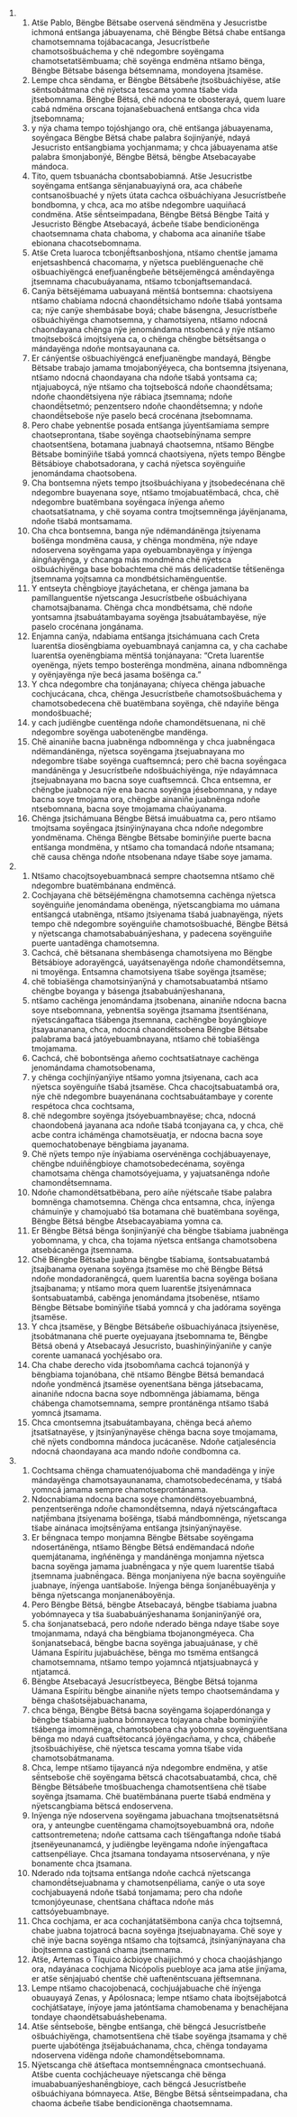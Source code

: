 <ol>
  <li>
    <ol>
      <li>Ats̈e Pablo, Bëngbe Bëtsabe oservená sëndmëna y Jesucristbe ichmoná ents̈anga jábuayenama, chë Bëngbe Bëtsá chabe ents̈anga chamotsemnama tojábacacanga, Jesucrístbeñe chamotsos̈buáchema y chë ndegombre soyëngama chamotsetats̈ëmbuama; chë soyënga endmëna nts̈amo bënga, Bëngbe Bëtsabe básenga bétsemnama, mondoyena jtsamëse.</li>
      <li>Lempe chca sëndama, er Bëngbe Bëtsábeñe jtsos̈buáchiyëse, ats̈e sëntsobátmana chë nÿetsca tescama yomna ts̈abe vida jtsebomnama. Bëngbe Bëtsá, chë ndocna te obosterayá, quem luare cabá ndmëna orscana tojanas̈ebuachená ents̈anga chca vida jtsebomnama;</li>
      <li>y nÿa chama tempo tojóshjango ora, chë ents̈anga jábuayenama, soyë́ngaca Bëngbe Bëtsá chabe palabra s̈ojinÿanÿé, ndayá Jesucristo ents̈angbiama yochjanmama; y chca jábuayenama ats̈e palabra s̈monjabonÿé, Bëngbe Bëtsá, bëngbe Atsebacayabe mándoca.</li>
      <li>Tito, quem tsbuanácha cbontsabobiamná. Ats̈e Jesucristbe soyëngama ents̈anga sënjanabuayiyná ora, aca chábeñe contsanos̈buaché y nÿets útata cachca os̈buáchiyana Jesucrístbeñe bondbomna, y chca, aca mo ats̈be ndegombre uaquiñacá condmëna. Ats̈e së́ntseimpadana, Bëngbe Bëtsá Bëngbe Taitá y Jesucristo Bëngbe Atsebacayá, ácbeñe ts̈abe bendicionënga chaotsemnama chata chaboma, y chaboma aca ainaniñe ts̈abe ebionana chacotsebomnama.</li>
      <li>Ats̈e Creta luaroca tcbonjë́ftsanboshjona, nts̈amo chents̈e jamama enjetsashbencá chacomama, y nÿetsca pueblënguenache chë os̈buachiyëngcá enefjuanë́ngbeñe bëtsëjemëngcá amë́ndayënga jtsemnama chacubuáyanama, nts̈amo tcbonjaftsemandacá.</li>
      <li>Canÿa bëtsëjémama uabuayaná mënts̈á bontsemna: chaotsiyena nts̈amo chabiama ndocná chaondë́tsichamo ndoñe ts̈abá yontsama ca; nÿe canÿe shembásabe boyá; chabe básengna, Jesucrístbeñe os̈buáchiyënga chamotsemna, y chamotsiyena, nts̈amo ndocná chaondayana chënga nÿe jenomándama ntsobencá y nÿe nts̈amo tmojtsebos̈cá imojtsiyena ca, o chënga chëngbe bëtsë́tsanga o mándayënga ndoñe montsayaunana ca.</li>
      <li>Er cánÿents̈e os̈buachiyëngcá enefjuanëngbe mandayá, Bëngbe Bëtsabe trabajo jamama tmojabonÿéyeca, cha bontsemna jtsiyenana, nts̈amo ndocná chaondayana cha ndoñe ts̈abá yontsama ca; ntjajuaboycá, nÿe nts̈amo cha tojtsebos̈cá ndoñe chaondë́tsama; ndoñe chaondëtsiyena nÿe rábiaca jtsemnama; ndoñe chaondë́tsetmó; penzentsero ndoñe chaondë́tsemna; y ndoñe chaondë́tsebos̈e nÿe paselo becá crocénana jtsebomnama.</li>
      <li>Pero chabe yebnents̈e posada ents̈anga júyents̈amiama sempre chaotseprontana, ts̈abe soyënga chaotsebínÿnama sempre chaotsents̈ena, botamana juabnayá chaotsemna, nts̈amo Bëngbe Bëtsabe bominÿiñe ts̈abá yomncá chaotsiyena, nÿets tempo Bëngbe Bëtsábioye chabotsadorana, y cachá nÿetsca soyënguiñe jenomándama chaotsobena.</li>
      <li>Cha bontsemna nÿets tempo jtsos̈buáchiyana y jtsobedecénana chë ndegombre buayenana soye, nts̈amo tmojabuatëmbacá, chca, chë ndegombre buatëmbana soyë́ngaca ínÿenga añemo chaotsats̈atnama, y chë soyama contra tmojtsemnënga jáyënjanama, ndoñe ts̈abá montsamama.</li>
      <li>Cha chca bontsemna, banga nÿe ndëmandánënga jtsiyenama bos̈ënga mondmëna causa, y chënga mondmëna, nÿe ndaye ndoservena soyëngama yapa oyebuambnayënga y ínÿenga áingñayënga, y chcanga más mondmëna chë nÿetsca os̈buáchiyënga base bobachtema chë más delicadents̈e të́ts̈enënga jtsemnama yojtsamna ca mondbétsichamënguents̈e.</li>
      <li>Y entseyta chë́ngbioye jtayáchetana, er chënga jamana ba pamíllanguents̈e nÿetscanga Jesucrístbeñe os̈buáchiyana chamotsajbanama. Chënga chca mondbétsama, chë ndoñe yontsamna jtsabuátambayama soyënga jtsabuátambayëse, nÿe paselo crocénana jongánama.</li>
      <li>Enjamna canÿa, ndabiama ents̈anga jtsichámuana cach Creta luarents̈a diosëngbiama oyebuambnayá canjamna ca, y cha cachabe luarents̈a oyenëngbiama mënts̈á tonjánayana: “Creta luarents̈e oyenënga, nÿets tempo bosterënga mondmëna, ainana ndbomnënga y oyënjayënga nÿe becá jasama bos̈ënga ca.”</li>
      <li>Y chca ndegombre cha tonjánayana; chíyeca chënga jabuache cochjucácana, chca, chënga Jesucrístbeñe chamotsos̈buáchema y chamotsobedecena chë buatëmbana soyënga, chë ndayiñe bënga mondos̈buaché;</li>
      <li>y cach judiëngbe cuentënga ndoñe chamondëtsuenana, ni chë ndegombre soyënga uabotenëngbe mandënga.</li>
      <li>Chë ainaniñe bacna juabnënga ndbomnënga y chca juabnë́ngaca ndëmandánënga, nÿetsca soyëngama jtsejuabnayana mo ndegombre ts̈abe soyënga cuaftsemncá; pero chë bacna soyë́ngaca mandánënga y Jesucrístbeñe ndos̈buáchiyënga, nÿe ndayámnaca jtsejuabnayana mo bacna soye cuaftsemncá. Chca entsemna, er chëngbe juabnoca nÿe ena bacna soyënga jésebomnana, y ndaye bacna soye tmojama ora, chëngbe ainaniñe juabnënga ndoñe ntsebomnana, bacna soye tmojamama chaúyanama.</li>
      <li>Chënga jtsichámuana Bëngbe Bëtsá imuábuatma ca, pero nts̈amo tmojtsama soyë́ngaca jtsinÿinÿnayana chca ndoñe ndegombre yondmënama. Chënga Bëngbe Bëtsabe bominÿiñe puerte bacna ents̈anga mondmëna, y nts̈amo cha tomandacá ndoñe ntsamana; chë causa chënga ndoñe ntsobenana ndaye ts̈abe soye jamama.</li>
    </ol>
  </li>
  <li>
    <ol>
      <li>Nts̈amo chacojtsoyebuambnacá sempre chaotsemna nts̈amo chë ndegombre buatëmbánana endmëncá.</li>
      <li>Cochjayana chë bëtsëjémëngna chamotsemna cachënga nÿetsca soyënguiñe jenomándama obenënga, nÿetscangbiama mo uámana ents̈angcá utabnënga, nts̈amo jtsiyenama ts̈abá juabnayënga, nÿets tempo chë ndegombre soyënguiñe chamotsos̈buaché, Bëngbe Bëtsá y nÿetscanga chamotsababuánÿeshana, y padecena soyënguiñe puerte uantadënga chamotsemna.</li>
      <li>Cachcá, chë bëtsanana shembásenga chamotsiyena mo Bëngbe Bëtsábioye adorayëngcá, uayátsenayënga ndoñe chamondë́tsemna, ni tmoyënga. Entsamna chamotsiyena ts̈abe soyënga jtsamëse;</li>
      <li>chë tobias̈ënga chamotsinÿanÿná y chamotsabuatambá nts̈amo chëngbe boyanga y básenga jtsababuánÿeshanana,</li>
      <li>nts̈amo cachënga jenomándama jtsobenana, ainaniñe ndocna bacna soye ntsebomnana, yebnents̈a soyënga jtsamama jtsents̈énana, nÿetscángaftaca ts̈ábenga jtsemnana, cachëngbe boyángbioye jtsayaunanana, chca, ndocná chaondëtsobena Bëngbe Bëtsabe palabrama bacá jatóyebuambnayana, nts̈amo chë tobias̈ënga tmojamama.</li>
      <li>Cachcá, chë bobontsënga añemo cochtsats̈atnaye cachënga jenomándama chamotsobenama,</li>
      <li>y chënga cochjínÿanÿiye nts̈amo yomna jtsiyenana, cach aca nÿetsca soyënguiñe ts̈abá jtsamëse. Chca chacojtsabuatambá ora, nÿe chë ndegombre buayenánana cochtsabuátambaye y corente respétoca chca cochtsama,</li>
      <li>chë ndegombre soyënga jtsóyebuambnayëse; chca, ndocná chaondobená jayanana aca ndoñe ts̈abá tconjayana ca, y chca, chë acbe contra ichámënga chamotsëuatja, er ndocna bacna soye quemochatobenaye bëngbiama jayanama.</li>
      <li>Chë nÿets tempo nÿe ínÿabiama oservénënga cochjábuayenaye, chëngbe nduiñë́ngbioye chamotsobedecénama, soyënga chamotsama chënga chamotsóyejuama, y yajuatsanënga ndoñe chamondë́tsemnama.</li>
      <li>Ndoñe chamondëtsatbëbana, pero aíñe nÿétscañe ts̈abe palabra bomnënga chamotsemna. Chënga chca entsamna, chca, ínÿenga chámuinÿe y chamojuabó ts̈a botamana chë buatëmbana soyënga, Bëngbe Bëtsá bëngbe Atsebacayabiama yomna ca.</li>
      <li>Er Bëngbe Bëtsá bënga s̈onjinÿanÿé cha bëngbe ts̈abiama juabnënga yobomnama, y chca, cha tojama nÿetsca ents̈anga chamotsobena atsebácanënga jtsemnama.</li>
      <li>Chë Bëngbe Bëtsabe juabna bëngbe ts̈abiama, s̈ontsabuatambá jtsajbanama oyenana soyënga jtsamëse mo chë Bëngbe Bëtsá ndoñe mondadoranëngcá, quem luarents̈a bacna soyënga bos̈ana jtsajbanama; y nts̈amo mora quem luarents̈e jtsiyenámnaca s̈ontsabuatambá, cabënga jenomándama jtsobenëse, nts̈amo Bëngbe Bëtsabe bominÿiñe ts̈abá yomncá y cha jadórama soyënga jtsamëse.</li>
      <li>Y chca jtsamëse, y Bëngbe Bëtsábeñe os̈buachiyánaca jtsiyenëse, jtsobátmanana chë puerte oyejuayana jtsebomnama te, Bëngbe Bëtsá obená y Atsebacayá Jesucristo, buashinÿinÿaniñe y canÿe corente uamanacá yochjésabo ora.</li>
      <li>Cha chabe derecho vida jtsobomñama cachcá tojanonÿá y bëngbiama tojanóbana, chë nts̈amo Bëngbe Bëtsá bemandacá ndoñe yondmëncá jtsamëse oyenents̈ana bënga játsebacama, ainaniñe ndocna bacna soye ndbomnënga jábiamama, bënga chábenga chamotsemnama, sempre prontánënga nts̈amo ts̈abá yomncá jtsamama.</li>
      <li>Chca cmontsemna jtsabuátambayana, chënga becá añemo jtsats̈atnayëse, y jtsinÿanÿnayëse chënga bacna soye tmojamama, chë nÿets condbomna mándoca jucácanëse. Ndoñe catjaleséncia ndocná chaondayana aca mando ndoñe condbomna ca.</li>
    </ol>
  </li>
  <li>
    <ol>
      <li>Cochtsama chënga chamuatenójuaboma chë mandadënga y inÿe mándayënga chamotsayaunanama, chamotsobedecénama, y ts̈abá yomncá jamama sempre chamotseprontánama.</li>
      <li>Ndocnabiama ndocna bacna soye chamondëtsoyebuambná, penzentserënga ndoñe chamondë́tsemna, ndayá nÿetscángaftaca natjë́mbana jtsiyenama bos̈ënga, ts̈abá mándbomnënga, nÿetscanga ts̈abe ainánaca imojtsë́nÿama ents̈anga jtsinÿanÿnayëse.</li>
      <li>Er bë́ngnaca tempo monjamna Bëngbe Bëtsabe soyëngama ndosertánënga, nts̈amo Bëngbe Bëtsá endëmandacá ndoñe quemjátanama, ingñénënga y mandánënga monjamna nÿetsca bacna soyënga jamama juabnë́ngaca y nÿe quem luarents̈e ts̈abá jtsemnama juabnë́ngaca. Bënga monjaniyena nÿe bacna soyënguiñe juabnaye, ínÿenga uants̈abos̈e. Inÿenga bënga s̈onjanë́buayënja y bënga nÿetscanga monjanenáboyënja.</li>
      <li>Pero Bëngbe Bëtsá, bëngbe Atsebacayá, bëngbe ts̈abiama juabna yobómnayeca y ts̈a s̈uababuánÿeshanama s̈onjaninÿanÿé ora,</li>
      <li>cha s̈onjanatsebacá, pero ndoñe nderado bënga ndaye ts̈abe soye tmojanmama, ndayá cha bëngbiama tbojanongméyeca. Cha s̈onjanatsebacá, bëngbe bacna soyënga jabuajuánase, y chë Uámana Espíritu jujabuáchëse, bënga mo tsmëma ents̈angcá chamotsemnama, nts̈amo tempo yojamncá ntjatsjuabnaycá y ntjatamcá.</li>
      <li>Bëngbe Atsebacayá Jesucrístbeyeca, Bëngbe Bëtsá tojanma Uámana Espíritu bëngbe ainaniñe nÿets tempo chaotsemándama y bënga chas̈otsë́jabuachanama,</li>
      <li>chca bënga, Bëngbe Bëtsá bacna soyëngama s̈ojaperdónanga y bëngbe ts̈abiama juabna bómnayeca tojayana chabe bominÿiñe ts̈ábenga imomnënga, chamotsobena cha yobomna soyënguents̈ana bënga mo ndayá cuaftsëtocancá jóyëngacñama, y chca, chábeñe jtsos̈buáchiyëse, chë nÿetsca tescama yomna ts̈abe vida chamotsobátmanama.</li>
      <li>Chca, lempe nts̈amo tijayancá nÿa ndegombre endmëna, y ats̈e së́ntsebos̈e chë soyëngama bëtscá chacotsabuatambá, chca, chë Bëngbe Bëtsábeñe tmos̈buachenga chamotsents̈ena chë ts̈abe soyënga jtsamama. Chë buatëmbánana puerte ts̈abá endmëna y nÿetscangbiama bëtscá endoservena.</li>
      <li>Inÿenga nÿe ndoservena soyëngama jabuachana tmojtsenatsëtsná ora, y anteungbe cuentëngama chamojtsoyebuambná ora, ndoñe cattsontremetena; ndoñe cattsama cach ts̈ëngaftanga ndoñe ts̈abá jtsenëyeunanamcá, y judiëngbe leyëngama ndoñe ínÿengaftaca cattsenpéliaye. Chca jtsamana tondayama ntsoservénana, y nÿe bonamente chca jtsamana.</li>
      <li>Nderado nda tojtsama ents̈anga ndoñe cachcá nÿetscanga chamondë́tsejuabnama y chamotsenpéliama, canÿe o uta soye cochjabuayená ndoñe ts̈abá tonjamama; pero cha ndoñe tcmonjóyeunase, chents̈ana cháftaca ndoñe más cattsóyebuambnaye.</li>
      <li>Chca cochjama, er aca cochanjátats̈ëmbona canÿa chca tojtsemná, chabe juabna tojatrocá bacna soyënga jtsejuabnayama. Chë soye y chë inÿe bacna soyënga nts̈amo cha tojtsamcá, jtsinÿanÿnayana cha ibojtsemna castiganá chama jtsemnama.</li>
      <li>Ats̈e, Artemas o Tíquico ácbioye chaijichmó y choca chaojáshjango ora, ndayánaca cochjama Nicópolis puebloye aca jama ats̈e jinÿama, er ats̈e sënjajuabó chents̈e chë uaftenëntscuana jëftsemnana.</li>
      <li>Lempe nts̈amo chacojobenacá, cochjuájabuache chë ínÿenga obuauyayá Zenas, y Apólosnaca; lempe nts̈amo chata ibojtsëjabotcá cochjáts̈ataye, ínÿoye jama jatónts̈ama chamobenama y benachëjana tondaye chaondëtsabuáshebenama.</li>
      <li>Ats̈e së́ntsebos̈e, bëngbe ents̈anga, chë bëngcá Jesucrístbeñe os̈buáchiyënga, chamotsents̈ena chë ts̈abe soyënga jtsamama y chë puerte ujabótënga jtsëjabuáchanama, chca, chënga tondayama ndoservena vidënga ndoñe chamondë́tsebomnama.</li>
      <li>Nÿetscanga chë áts̈eftaca montsemnë́ngnaca cmontsechuaná. Ats̈be cuenta cochjácheuaye nÿetscanga chë bënga imuababuanÿeshanë́ngbioye, cach bëngcá Jesucrístbeñe os̈buáchiyana bómnayeca. Ats̈e, Bëngbe Bëtsá së́ntseimpadana, cha chaoma ácbeñe ts̈abe bendicionënga chaotsemnama.</li>
    </ol>
  </li>
</ol>